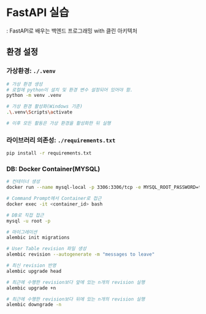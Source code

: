 # FastAPI 실습

: FastAPI로 배우는 백엔드 프로그래밍 with 클린 아키텍처

## 환경 설정

### 가상환경: `./.venv`

```bash
# 가상 환경 생성
# 로컬에 python이 설치 및 환경 변수 설정되어 있어야 함.
python -m venv .venv

# 가상 환경 활성화(Windows 기준)
.\.venv\Scripts\activate

# 이후 모든 활동은 가상 환경을 활성화한 뒤 실행
```

### 라이브러리 의존성: `./requirements.txt`

```bash
pip install -r requirements.txt
```

### DB: Docker Container(MYSQL)

```bash
# 컨테이너 생성
docker run --name mysql-local -p 3306:3306/tcp -e MYSQL_ROOT_PASSWORD=test -d mysql:8
```

```bash
# Command Prompt에서 Container로 접근
docker exec -it <container_id> bash

# DB로 직접 접근
mysql -u root -p
```

```bash
# 마이그레이션
alembic init migrations
```

```bash
# User Table revision 파일 생성
alembic revision --autogenerate -m "messages to leave"
```

```bash
# 최신 revision 반영
alembic upgrade head

# 최근에 수행한 revision보다 앞에 있는 n개의 revision 실행
alembic upgrade +n

# 최근에 수행한 revision보다 뒤에 있는 n개의 revision 실행
alembic downgrade -n
```

